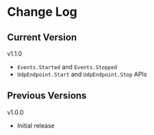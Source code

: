 # Change Log

## Current Version

v1.1.0

- ```Events.Started``` and ```Events.Stopped```
- ```UdpEndpoint.Start``` and ```UdpEndpoint.Stop``` APIs

## Previous Versions

v1.0.0

- Initial release
